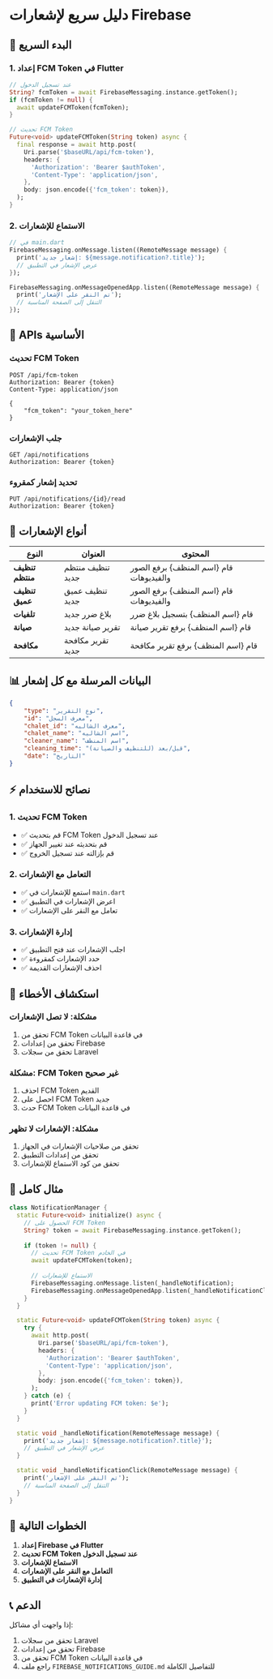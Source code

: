 # دليل سريع لإشعارات Firebase

## 🚀 البدء السريع

### 1. إعداد FCM Token في Flutter
```dart
// عند تسجيل الدخول
String? fcmToken = await FirebaseMessaging.instance.getToken();
if (fcmToken != null) {
  await updateFCMToken(fcmToken);
}

// تحديث FCM Token
Future<void> updateFCMToken(String token) async {
  final response = await http.post(
    Uri.parse('$baseURL/api/fcm-token'),
    headers: {
      'Authorization': 'Bearer $authToken',
      'Content-Type': 'application/json',
    },
    body: json.encode({'fcm_token': token}),
  );
}
```

### 2. الاستماع للإشعارات
```dart
// في main.dart
FirebaseMessaging.onMessage.listen((RemoteMessage message) {
  print('إشعار جديد: ${message.notification?.title}');
  // عرض الإشعار في التطبيق
});

FirebaseMessaging.onMessageOpenedApp.listen((RemoteMessage message) {
  print('تم النقر على الإشعار');
  // التنقل إلى الصفحة المناسبة
});
```

## 📱 APIs الأساسية

### تحديث FCM Token
```http
POST /api/fcm-token
Authorization: Bearer {token}
Content-Type: application/json

{
    "fcm_token": "your_token_here"
}
```

### جلب الإشعارات
```http
GET /api/notifications
Authorization: Bearer {token}
```

### تحديد إشعار كمقروء
```http
PUT /api/notifications/{id}/read
Authorization: Bearer {token}
```

## 🔔 أنواع الإشعارات

| النوع | العنوان | المحتوى |
|-------|----------|---------|
| **تنظيف منتظم** | تنظيف منتظم جديد | قام {اسم المنظف} برفع الصور والفيديوهات |
| **تنظيف عميق** | تنظيف عميق جديد | قام {اسم المنظف} برفع الصور والفيديوهات |
| **تلفيات** | بلاغ ضرر جديد | قام {اسم المنظف} بتسجيل بلاغ ضرر |
| **صيانة** | تقرير صيانة جديد | قام {اسم المنظف} برفع تقرير صيانة |
| **مكافحة** | تقرير مكافحة جديد | قام {اسم المنظف} برفع تقرير مكافحة |

## 📊 البيانات المرسلة مع كل إشعار

```json
{
    "type": "نوع التقرير",
    "id": "معرف السجل",
    "chalet_id": "معرف الشاليه",
    "chalet_name": "اسم الشاليه",
    "cleaner_name": "اسم المنظف",
    "cleaning_time": "قبل/بعد (للتنظيف والصيانة)",
    "date": "التاريخ"
}
```

## ⚡ نصائح للاستخدام

### 1. تحديث FCM Token
- ✅ قم بتحديث FCM Token عند تسجيل الدخول
- ✅ قم بتحديثه عند تغيير الجهاز
- ✅ قم بإزالته عند تسجيل الخروج

### 2. التعامل مع الإشعارات
- ✅ استمع للإشعارات في `main.dart`
- ✅ اعرض الإشعارات في التطبيق
- ✅ تعامل مع النقر على الإشعارات

### 3. إدارة الإشعارات
- ✅ اجلب الإشعارات عند فتح التطبيق
- ✅ حدد الإشعارات كمقروءة
- ✅ احذف الإشعارات القديمة

## 🔧 استكشاف الأخطاء

### مشكلة: لا تصل الإشعارات
1. تحقق من FCM Token في قاعدة البيانات
2. تحقق من إعدادات Firebase
3. تحقق من سجلات Laravel

### مشكلة: FCM Token غير صحيح
1. احذف FCM Token القديم
2. احصل على FCM Token جديد
3. حدث FCM Token في قاعدة البيانات

### مشكلة: الإشعارات لا تظهر
1. تحقق من صلاحيات الإشعارات في الجهاز
2. تحقق من إعدادات التطبيق
3. تحقق من كود الاستماع للإشعارات

## 📝 مثال كامل

```dart
class NotificationManager {
  static Future<void> initialize() async {
    // الحصول على FCM Token
    String? token = await FirebaseMessaging.instance.getToken();
    
    if (token != null) {
      // تحديث FCM Token في الخادم
      await updateFCMToken(token);
      
      // الاستماع للإشعارات
      FirebaseMessaging.onMessage.listen(_handleNotification);
      FirebaseMessaging.onMessageOpenedApp.listen(_handleNotificationClick);
    }
  }

  static Future<void> updateFCMToken(String token) async {
    try {
      await http.post(
        Uri.parse('$baseURL/api/fcm-token'),
        headers: {
          'Authorization': 'Bearer $authToken',
          'Content-Type': 'application/json',
        },
        body: json.encode({'fcm_token': token}),
      );
    } catch (e) {
      print('Error updating FCM token: $e');
    }
  }

  static void _handleNotification(RemoteMessage message) {
    print('إشعار جديد: ${message.notification?.title}');
    // عرض الإشعار في التطبيق
  }

  static void _handleNotificationClick(RemoteMessage message) {
    print('تم النقر على الإشعار');
    // التنقل إلى الصفحة المناسبة
  }
}
```

## 🎯 الخطوات التالية

1. **إعداد Firebase في Flutter**
2. **تحديث FCM Token عند تسجيل الدخول**
3. **الاستماع للإشعارات**
4. **التعامل مع النقر على الإشعارات**
5. **إدارة الإشعارات في التطبيق**

## 📞 الدعم

إذا واجهت أي مشاكل:
1. تحقق من سجلات Laravel
2. تحقق من إعدادات Firebase
3. تحقق من FCM Token في قاعدة البيانات
4. راجع ملف `FIREBASE_NOTIFICATIONS_GUIDE.md` للتفاصيل الكاملة
